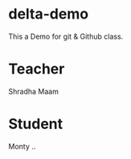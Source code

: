 # delta-demo
This a Demo for git &amp; Github class.
 # Teacher 
 Shradha Maam
  # Student 
  Monty ..
